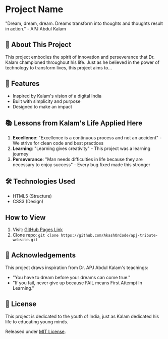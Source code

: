 # Project Name

"Dream, dream, dream. Dreams transform into thoughts and thoughts result in action." - APJ Abdul Kalam

## 🌟 About This Project

This project embodies the spirit of innovation and perseverance that Dr. Kalam championed throughout his life. Just as he believed in the power of technology to transform lives, this project aims to...

## 🚀 Features

- Inspired by Kalam's vision of a digital India
- Built with simplicity and purpose
- Designed to make an impact

## 📚 Lessons from Kalam's Life Applied Here

1. **Excellence**: "Excellence is a continuous process and not an accident" - We strive for clean code and best practices
2. **Learning**: "Learning gives creativity" - This project was a learning journey
3. **Perseverance**: "Man needs difficulties in life because they are necessary to enjoy success" - Every bug fixed made this stronger

## 🛠️ Technologies Used

- HTML5 (Structure)
- CSS3 (Design)

## How to View
1. Visit: [GitHub Pages Link](https://akashoncode.github.io/apj-tribute-website)
2. Clone repo: `git clone https://github.com/AkashOnCode/apj-tribute-website.git`

## 🙏 Acknowledgements

This project draws inspiration from Dr. APJ Abdul Kalam's teachings:
- "You have to dream before your dreams can come true."
- "If you fail, never give up because FAIL means First Attempt In Learning."

## 📜 License

This project is dedicated to the youth of India, just as Kalam dedicated his life to educating young minds. 

Released under [MIT License](LICENSE).